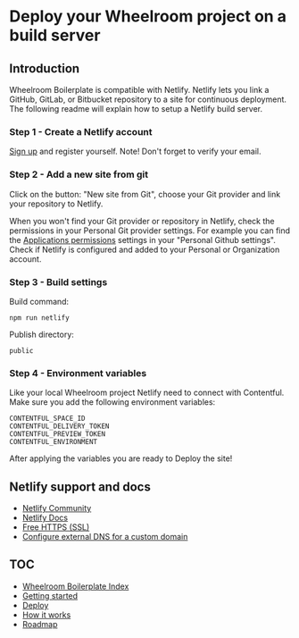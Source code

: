 # Deploy your Wheelroom project on a build server

## Introduction

Wheelroom Boilerplate is compatible with Netlify. Netlify lets you link a GitHub,
GitLab, or Bitbucket repository to a site for continuous deployment. The
following readme will explain how to setup a Netlify build server.

### Step 1 - Create a Netlify account

[Sign up](https://app.netlify.com/signup) and register yourself. Note! Don't
forget to verify your email.

### Step 2 - Add a new site from git

Click on the button: "New site from Git", choose your Git provider and link your
repository to Netlify.

When you won't find your Git provider or repository in Netlify, check the
permissions in your Personal Git provider settings. For example you can find the
[Applications
permissions](https://help.github.com/en/github/getting-started-with-github/access-permissions-on-github)
settings in your "Personal Github settings". Check if Netlify is configured and
added to your Personal or Organization account.

### Step 3 - Build settings

Build command: 
```
npm run netlify
```

Publish directory: 
```
public
```

### Step 4 - Environment variables

Like your local Wheelroom project Netlify need to connect with Contentful. Make 
sure you add the following environment variables:
```
CONTENTFUL_SPACE_ID
CONTENTFUL_DELIVERY_TOKEN
CONTENTFUL_PREVIEW_TOKEN
CONTENTFUL_ENVIRONMENT
```
After applying the variables you are ready to Deploy the site!

## Netlify support and docs
- [Netlify Community](https://community.netlify.com/)
- [Netlify Docs](https://docs.netlify.com/)
- [Free HTTPS (SSL)](https://docs.netlify.com/domains-https/https-ssl/)
- [Configure external DNS for a custom
  domain](https://docs.netlify.com/domains-https/custom-domains/configure-external-dns//)

## TOC

- [Wheelroom Boilerplate Index](../README.md)
- [Getting started](./getting-started.md)
- [Deploy](./deploy.md)
- [How it works](./how-it-works.md)
- [Roadmap](./roadmap.md)
